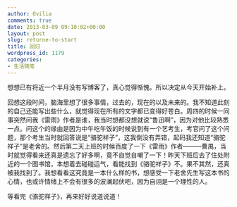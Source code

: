 ```yaml
---
author: Ovilia
comments: true
date: 2013-03-09 09:10:02+00:00
layout: post
slug: returne-to-start
title: 回归
wordpress_id: 1179
categories:
- 生活随笔
---
```


想想已有将近一个半月没有写博客了，真心觉得惭愧。所以决定从今天开始补上。

回想这段时间，脑海里想了很多事情，过去的，现在的以及未来的。我不知道此刻的自己还能写出些什么，就觉得现在所有的文字都已变得好苍白。周四的时候一同事突然问我《雷雨》作者是谁，我当时想都没想就说“鲁迅啊”，因为对他比较熟悉一点。问这个的缘由是因为中午吃午饭的时候说到有一个艺考生，考官问了这个问题，那个考生当时就回答说是“骆驼祥子”，这我倒没有弄错，起码我还知道“骆驼祥子”是老舍的。然后第二天上班的时候百度了一下《雷雨》作者———曹禺，当时就觉得看来还真是遗忘了好多啊，竟不自觉自嘲了一下！昨天下班后去了住处附近的一个图书馆，本想着去碰碰运气，看能找到《骆驼祥子》不。果不其然，还真被我找到了。我想看看这究竟是一本什么样的书，想感受一下老舍先生写这本书的心情，也或许情绪上不会有很多的波澜起伏吧，因为自诩是一个理性的人。

等看完《骆驼祥子》，再来好好说道说道！
